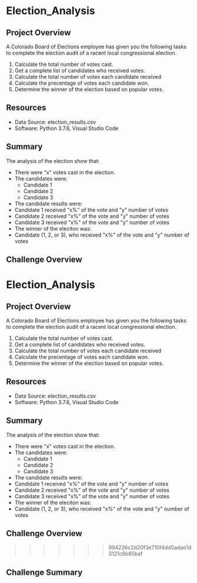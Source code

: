 # Election_Analysis

## Project Overview
A Colorado Board of Elections employee has given you the following tasks to complete the election audit of a racent local congressional election.

1. Calculate the total number of votes cast.
2. Get a complete list of candidates who received votes.
3. Calculate the total number of votes each candidate received
4. Calculate the precentage of votes each candidate won.
5. Determine the winner of the election based on popular votes.

## Resources
- Data Source: election_results.csv
- Software: Python 3.7.6, Visual Studio Code

## Summary
The analysis of the election show that:
- There were "x" votes cast in the election.
- The candidates were:
  - Candidate 1
  - Candidate 2
  - Candidate 3
 - The candidate results were:
  - Candidate 1 received "x%" of the vote and "y" number of votes
  - Candidate 2 received "x%" of the vote and "y" number of votes
  - Candidate 3 received "x%" of the vote and "y" number of votes
 - The winner of the eleciton was:
  - Candidate (1, 2, or 3), who received "x%" of the vote and "y" number of votes
  
## Challenge Overview
  
# Election_Analysis

## Project Overview
A Colorado Board of Elections employee has given you the following tasks to complete the election audit of a racent local congressional election.

1. Calculate the total number of votes cast.
2. Get a complete list of candidates who received votes.
3. Calculate the total number of votes each candidate received
4. Calculate the precentage of votes each candidate won.
5. Determine the winner of the election based on popular votes.

## Resources
- Data Source: election_results.csv
- Software: Python 3.7.6, Visual Studio Code

## Summary
The analysis of the election show that:
- There were "x" votes cast in the election.
- The candidates were:
  - Candidate 1
  - Candidate 2
  - Candidate 3
 - The candidate results were:
  - Candidate 1 received "x%" of the vote and "y" number of votes
  - Candidate 2 received "x%" of the vote and "y" number of votes
  - Candidate 3 received "x%" of the vote and "y" number of votes
 - The winner of the eleciton was:
  - Candidate (1, 2, or 3), who received "x%" of the vote and "y" number of votes
  
  ## Challenge Overview
  
>>>>>>> 994226c2d20f3e710f4dd0adae1d3121c6b85baf
  ## Challenge Summary